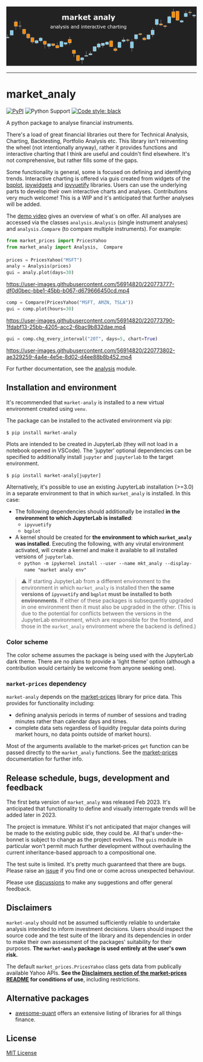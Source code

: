 <!-- NB any links not defined as aboslute will not resolve on PyPI page -->
<div align="center">
  <img src="docs/splash.png"><br>
</div>

-----------------

# market_analy

[![PyPI](https://img.shields.io/pypi/v/market-analy)](https://pypi.org/project/market-analy/) ![Python Support](https://img.shields.io/pypi/pyversions/market-analy) [![Code style: black](https://img.shields.io/badge/code%20style-black-000000.svg)](https://github.com/psf/black)

A python package to analyse financial instruments.

There's a load of great financial libraries out there for Technical Analysis, Charting, Backtesting, Portfolio Analysis etc. This library isn't reinventing the wheel (not intentionally anyway), rather it provides functions and interactive charting that I think are useful and couldn't find elsewhere. It's not comprehensive, but rather fills some of the gaps.

Some functionality is general, some is focused on defining and identifying trends. Interactive charting is offered via guis created from widgets of the [bqplot](https://github.com/bqplot/bqplot), [ipywidgets](https://github.com/jupyter-widgets/ipywidgets) and [ipyvuetify](https://github.com/widgetti/ipyvuetify) libraries. Users can use the underlying parts to develop their own interactive charts and analyses. Contributions very much welcome! This is a WIP and it's anticipated that further analyses will be added.

The [demo video](https://vimeo.com/801302973) gives an overview of what´s on offer. All analyses are accessed via the classes `analysis.Analysis` (single instrument analyses) and `analysis.Compare` (to compare multiple instruments). For example:

```python
from market_prices import PricesYahoo
from market_analy import Analysis,  Compare

prices = PricesYahoo("MSFT")
analy = Analysis(prices)
gui = analy.plot(days=30)
```
https://user-images.githubusercontent.com/56914820/220773777-df0d0bec-bbe1-45bb-b067-d679666450cd.mp4

```python
comp = Compare(PricesYahoo("MSFT, AMZN, TSLA"))
gui = comp.plot(hours=30)
```
https://user-images.githubusercontent.com/56914820/220773790-1fdabf13-25bb-4205-acc2-6bac9b832dae.mp4

```python
gui = comp.chg_every_interval("20T", days=5, chart=True)
```
https://user-images.githubusercontent.com/56914820/220773802-ae329259-4a4e-4e5e-8d02-d4ee88b8b452.mp4


For further documentation, see the [analysis](https://github.com/maread99/market_analy/blob/master/src/market_analy/analysis.py) module.

## Installation and environment

It's recommended that `market-analy` is installed to a new virtual environment created using `venv`.

The package can be installed to the activated environment via pip:

`$ pip install market-analy`

Plots are intended to be created in JupyterLab (they will not load in a notebook opened in VSCode). The 'jupyter' optional dependencies can be specified to additionally install `jupyter` and `jupyterlab` to the target environment.

`$ pip install market-analy[jupyter]`

Alternatively, it's possible to use an existing JupyterLab installation (>=3.0) in a separate environment to that in which `market_analy` is installed. In this case:
* The following dependencies should additionally be installed **in the environment to which JupyterLab is installed**:
  - `ipyvuetify`
  - `bqplot`
* A kernel should be created for **the environment to which `market_analy` was installed**. Executing the following, with any virutal environment activated, will create a kernel and make it available to all installed versions of `jupyterlab`.
  - `python -m ipykernel install --user --name mkt_analy --display-name "market analy env"`

> :warning: If starting JupyterLab from a different environment to the environment in which `market_analy` is installed then **the same versions of `ipyvuetify` and `bqplot` must be installed to both environments**. If either of these packages is subsequently upgraded in one environment then it must also be upgraded in the other. (This is due to the potential for conflicts between the versions in the JupyterLab environment, which are responsible for the frontend, and those in the `market_analy` environment where the backend is defined.)

### Color scheme
The color scheme assumes the package is being used with the JupyterLab dark theme. There are no plans to provide a 'light theme' option (although a contribution would certainly be welcome from anyone seeking one).

### `market-prices` dependency
`market-analy` depends on the [market-prices][market-prices] library for price data. This provides for functionality including:
* defining analysis periods in terms of number of sessions and trading minutes rather than calendar days and times.
* complete data sets regardless of liquidity (regular data points during market hours, no data points outside of market hours).

Most of the arguments available to the market-prices `get` function can be passed directly to the `market_analy` functions. See the [market-prices][market-prices] documentation for further info.

## Release schedule, bugs, development and feedback

The first beta version of `market_analy` was released Feb 2023. It's anticipated that functionality to define and visually interrogate trends will be added later in 2023.

The project is immature. Whilst it's not anticipated that major changes will be made to the existing public side, they could be. All that's under-the-bonnet is subject to change as the project evolves. The `guis` module in particular won't permit much further development without overhauling the current inheritance-based approach to a compositional one.

The test suite is limited. It's pretty much guaranteed that there are bugs. Please raise an [issue](https://github.com/maread99/market_analy/issues) if you find one or come across unexpected behaviour.

Please use [discussions](https://github.com/maread99/market_analy/discussions) to make any suggestions and offer general feedback.

## Disclaimers
`market-analy` should not be assumed sufficiently reliable to undertake analysis intended to inform investment decisions. Users should inspect the source code and the test suite of the library and its dependencies in order to make their own assessment of the packages' suitability for their purposes. **The `market-analy` package is used entirely at the user's own risk.**

The default `market_prices.PricesYahoo` class gets data from publically available Yahoo APIs. **See the [Disclaimers section of the market-prices README](https://github.com/maread99/market_prices#disclaimers) for conditions of use**, including restrictions.

## Alternative packages

* [awesome-quant](https://github.com/wilsonfreitas/awesome-quant) offers an extensive listing of libraries for all things finance.

## License

[MIT License][license]


[license]: https://github.com/maread99/beanahead/blob/master/LICENSE.txt
[market-prices]: https://github.com/maread99/market_prices

